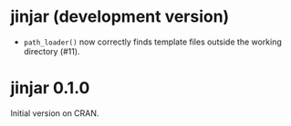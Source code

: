 # jinjar (development version)

* `path_loader()` now correctly finds template files outside the working directory (#11).

# jinjar 0.1.0

Initial version on CRAN.
